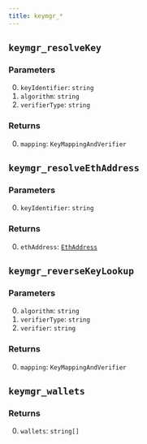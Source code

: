 ```yaml
---
title: keymgr_*
---
```

## `keymgr_resolveKey`

### Parameters

0. `keyIdentifier`: `string`
1. `algorithm`: `string`
2. `verifierType`: `string`

### Returns

0. `mapping`: `KeyMappingAndVerifier`

## `keymgr_resolveEthAddress`

### Parameters

0. `keyIdentifier`: `string`

### Returns

0. `ethAddress`: [`EthAddress`](../types/simpletypes.md#ethaddress)

## `keymgr_reverseKeyLookup`

### Parameters

0. `algorithm`: `string`
1. `verifierType`: `string`
2. `verifier`: `string`

### Returns

0. `mapping`: `KeyMappingAndVerifier`

## `keymgr_wallets`

### Returns

0. `wallets`: `string[]`

